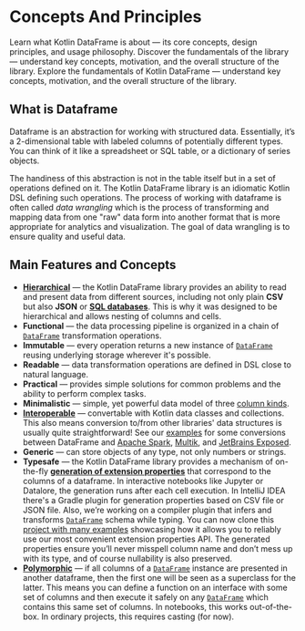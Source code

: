 # Concepts And Principles

<web-summary>
Learn what Kotlin DataFrame is about — its core concepts, design principles, and usage philosophy.
</web-summary>

<card-summary>
Discover the fundamentals of the library —
understand key concepts, motivation, and the overall structure of the library.
</card-summary>

<link-summary>
Explore the fundamentals of Kotlin DataFrame — 
understand key concepts, motivation, and the overall structure of the library.
</link-summary>


<show-structure depth="3"/>


## What is Dataframe

Dataframe is an abstraction for working with structured data. 
Essentially, it’s a 2-dimensional table with labeled columns of potentially different types. 
You can think of it like a spreadsheet or SQL table, or a dictionary of series objects.

The handiness of this abstraction is not in the table itself but in a set of operations defined on it. 
The Kotlin DataFrame library is an idiomatic Kotlin DSL defining such operations. 
The process of working with dataframe is often called *data wrangling* which 
is the process of transforming and mapping data from one "raw" data form into another format 
that is more appropriate for analytics and visualization. 
The goal of data wrangling is to ensure quality and useful data.

## Main Features and Concepts

* [**Hierarchical**](hierarchical.md) — the Kotlin DataFrame library provides an ability to read and present data from different sources, 
including not only plain **CSV** but also **JSON** or **[SQL databases](readSqlDatabases.md)**.
This is why it was designed to be hierarchical and allows nesting of columns and cells.
* **Functional** — the data processing pipeline is organized in a chain of [`DataFrame`](DataFrame.md)  transformation operations.
* **Immutable** — every operation returns a new instance of [`DataFrame`](DataFrame.md)  reusing underlying storage wherever it's possible.
* **Readable** — data transformation operations are defined in DSL close to natural language.
* **Practical** — provides simple solutions for common problems and the ability to perform complex tasks.
* **Minimalistic** — simple, yet powerful data model of three [column kinds](DataColumn.md#column-kinds).
* [**Interoperable**](collectionsInterop.md) — convertable with Kotlin data classes and collections.
  This also means conversion to/from other libraries' data structures is usually quite straightforward!
  See our [examples](https://github.com/Kotlin/dataframe/tree/master/examples/idea-examples/unsupported-data-sources/src/main/kotlin/org/jetbrains/kotlinx/dataframe/examples) 
  for some conversions between DataFrame and [Apache Spark](https://github.com/Kotlin/dataframe/tree/master/examples/idea-examples/unsupported-data-sources/src/main/kotlin/org/jetbrains/kotlinx/dataframe/examples/spark), [Multik](https://github.com/Kotlin/dataframe/tree/master/examples/idea-examples/unsupported-data-sources/src/main/kotlin/org/jetbrains/kotlinx/dataframe/examples/multik), and [JetBrains Exposed](https://github.com/Kotlin/dataframe/tree/master/examples/idea-examples/unsupported-data-sources/src/main/kotlin/org/jetbrains/kotlinx/dataframe/examples/exposed).
* **Generic** — can store objects of any type, not only numbers or strings.
* **Typesafe** — the Kotlin DataFrame library provides a mechanism of on-the-fly [**generation of extension properties**](extensionPropertiesApi.md) 
that correspond to the columns of a dataframe. 
In interactive notebooks like Jupyter or Datalore, the generation runs after each cell execution. 
In IntelliJ IDEA there's a Gradle plugin for generation properties based on CSV file or JSON file. 
Also, we’re working on a compiler plugin that infers and transforms [`DataFrame`](DataFrame.md) schema while typing.
You can now clone this [project with many examples](https://github.com/koperagen/df-plugin-demo) showcasing how it allows you to reliably use our most convenient extension properties API.
The generated properties ensure you’ll never misspell column name and don’t mess up with its type, and of course nullability is also preserved.
* [**Polymorphic**](schemas.md) —
  if all columns of a [`DataFrame`](DataFrame.md) instance are presented in another dataframe,
  then the first one will be seen as a superclass for the latter. 
This means you can define a function on an interface with some set of columns
  and then execute it safely on any [`DataFrame`](DataFrame.md) which contains this same set of columns.
  In notebooks, this works out-of-the-box.
  In ordinary projects, this requires casting (for now).
